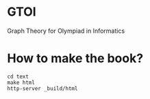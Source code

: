 # GTOI
Graph Theory for Olympiad in Informatics

# How to make the book?
```
cd text
make html
http-server _build/html
```

